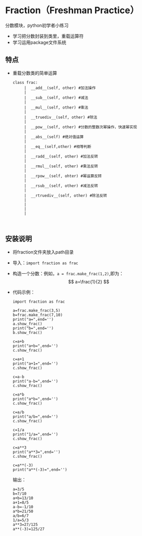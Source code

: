 # Fraction（Freshman Practice）

分数模块，python初学者小练习

* 学习把分数封装到类里，重载运算符
* 学习运用package文件系统

## 特点

* 重载分数类的简单运算

  ```
  class frac:
       |  __add__(self, other) #加法操作
       |  
       |  __sub__(self, other) #减法
       |  
       |  __mul__(self, other) #乘法
       |  
       |  __truediv__(self, other) #除法
       |      
       |  __pow__(self, other) #分数的整数次幂操作，快速幂实现
       | 
       |  __abs__(self) #绝对值运算
       |  
       |  __eq__(self,other) #相等判断 
       |  
       |  __radd__(self, other) #加法反转
       |  
       |  __rmul__(self, other) #乘法反转
       |  
       |  __rpow__(self, ohter) #幂运算反转
       |  
       |  __rsub__(self, other) #减法反转
       |  
       |  __rtruediv__(self, other) #除法反转
       |  
       |  
       |  
       |  
       
       
  ```

## 安装说明

* 将fraction文件夹放入path目录

* 导入：`import fraction as frac`

* 构造一个分数：例如，`a = frac.make_frac(1,2)`,即为：
  $$
  a=\frac{1}{2}
  $$

* 代码示例：

  ```
  import fraction as frac
  
  a=frac.make_frac(3,5)
  b=frac.make_frac(7,10)
  print("a=",end='')
  a.show_frac()
  print("b=",end='')
  b.show_frac()
  
  c=a+b
  print("a+b=",end='')
  c.show_frac()
  
  c=a+1
  print("a+1=",end='')
  c.show_frac()
  
  c=a-b
  print("a-b=",end='')
  c.show_frac()
  
  c=a*b
  print("a*b=",end='')
  c.show_frac()
  
  c=a/b
  print("a/b=",end='')
  c.show_frac()
  
  c=1/a
  print("1/a=",end='')
  c.show_frac()
  
  c=a**3
  print("a**3=",end='')
  c.show_frac()
  
  c=a**(-3)
  print("a**(-3)=",end='')
  ```

  输出：

  ```
  a=3/5
  b=7/10
  a+b=13/10
  a+1=8/5
  a-b=-1/10
  a*b=21/50
  a/b=6/7
  1/a=5/3
  a**3=27/125
  a**(-3)=125/27
  ```

  